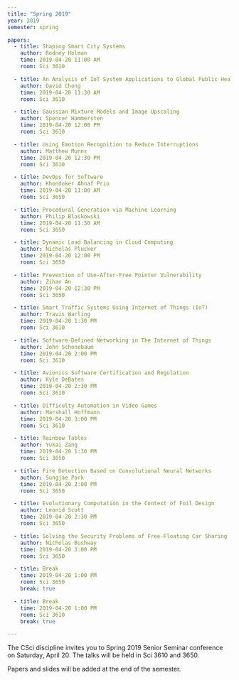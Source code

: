 ```yaml
---
title: "Spring 2019"
year: 2019
semester: spring

papers:
  - title: Shaping Smart City Systems
    author: Rodney Holman
    time: 2019-04-20 11:00 AM
    room: Sci 3610

  - title: An Analysis of IoT System Applications to Global Public Health Issues
    author: David Chong
    time: 2019-04-20 11:30 AM
    room: Sci 3610

  - title: Gaussian Mixture Models and Image Upscaling
    author: Spencer Hammersten
    time: 2019-04-20 12:00 PM
    room: Sci 3610

  - title: Using Emotion Recognition to Reduce Interruptions
    author: Matthew Munns
    time: 2019-04-20 12:30 PM
    room: Sci 3610

  - title: DevOps for Software
    author: Khondoker Ahnaf Prio
    time: 2019-04-20 11:00 AM
    room: Sci 3650

  - title: Procedural Generation via Machine Learning
    author: Philip Blaskowski
    time: 2019-04-20 11:30 AM
    room: Sci 3650

  - title: Dynamic Load Balancing in Cloud Computing
    author: Nicholas Plucker
    time: 2019-04-20 12:00 PM
    room: Sci 3650

  - title: Prevention of Use-After-Free Pointer Vulnerability
    author: Zihan An
    time: 2019-04-20 12:30 PM
    room: Sci 3650

  - title: Smart Traffic Systems Using Internet of Things (IoT)
    author: Travis Warling
    time: 2019-04-20 1:30 PM
    room: Sci 3610

  - title: Software-Defined Networking in The Internet of Things
    author: John Schonebaum
    time: 2019-04-20 2:00 PM
    room: Sci 3610

  - title: Avionics Software Certification and Regulation
    author: Kyle DeBates
    time: 2019-04-20 2:30 PM
    room: Sci 3610

  - title: Difficulty Automation in Video Games
    author: Marshall Hoffmann
    time: 2019-04-20 3:00 PM
    room: Sci 3610

  - title: Rainbow Tables
    author: Yukai Zang
    time: 2019-04-20 1:30 PM
    room: Sci 3650

  - title: Fire Detection Based on Convolutional Neural Networks
    author: Sungjae Park
    time: 2019-04-20 2:00 PM
    room: Sci 3650

  - title: Evolutionary Computation in the Context of Foil Design
    author: Leonid Scott
    time: 2019-04-20 2:30 PM
    room: Sci 3650

  - title: Solving the Security Problems of Free-Floating Car Sharing
    author: Nicholas Bushway
    time: 2019-04-20 3:00 PM
    room: Sci 3650

  - title: Break
    time: 2019-04-20 1:00 PM
    room: Sci 3650
    break: true

  - title: Break
    time: 2019-04-20 1:00 PM
    room: Sci 3610
    break: true

---
```


The CSci discipline invites you to Spring 2019 Senior Seminar conference on
Saturday, April 20.
The talks will be held in Sci 3610 and 3650.

Papers and slides will be added at the end of the semester. 


